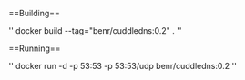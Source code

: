 ==Building==

''
docker build --tag="benr/cuddledns:0.2" .
''


==Running==

''
docker run -d -p 53:53 -p 53:53/udp benr/cuddledns:0.2
''
